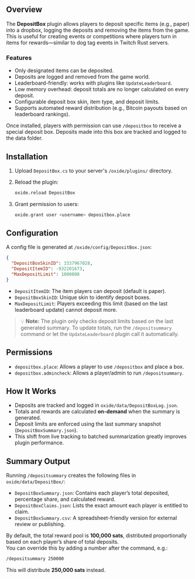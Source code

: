 ## Overview

The **DepositBox** plugin allows players to deposit specific items (e.g., paper) into a dropbox, logging the deposits and removing the items from the game. This is useful for creating events or competitions where players turn in items for rewards—similar to dog tag events in Twitch Rust servers.

### Features

- Only designated items can be deposited.
- Deposits are logged and removed from the game world.
- Leaderboard-friendly: works with plugins like `UpdateLeaderboard`.
- Low memory overhead: deposit totals are no longer calculated on every deposit.
- Configurable deposit box skin, item type, and deposit limits.
- Supports automated reward distribution (e.g., Bitcoin payouts based on leaderboard rankings).

Once installed, players with permission can use `/depositbox` to receive a special deposit box. Deposits made into this box are tracked and logged to the data folder.

## Installation

1. Upload `DepositBox.cs` to your server's `/oxide/plugins/` directory.
2. Reload the plugin:

   ```bash
   oxide.reload DepositBox
   ```

3. Grant permission to users:

   ```bash
   oxide.grant user <username> depositbox.place
   ```

## Configuration

A config file is generated at `/oxide/config/DepositBox.json`:

```json
{
  "DepositBoxSkinID": 3337967028,
  "DepositItemID": -932201673,
  "MaxDepositLimit": 1000000
}
```

- `DepositItemID`: The item players can deposit (default is paper).
- `DepositBoxSkinID`: Unique skin to identify deposit boxes.
- `MaxDepositLimit`: Players exceeding this limit (based on the last leaderboard update) cannot deposit more.

> 💡 **Note:** The plugin only checks deposit limits based on the last generated summary. To update totals, run the `/depositsummary` command or let the `UpdateLeaderboard` plugin call it automatically.

## Permissions

- `depositbox.place`: Allows a player to use `/depositbox` and place a box.
- `depositbox.admincheck`: Allows a player/admin to run `/depositsummary`.

## How It Works

- Deposits are tracked and logged in `oxide/data/DepositBoxLog.json`.
- Totals and rewards are calculated **on-demand** when the summary is generated.
- Deposit limits are enforced using the last summary snapshot (`DepositBoxSummary.json`).
- This shift from live tracking to batched summarization greatly improves plugin performance.

## Summary Output

Running `/depositsummary` creates the following files in `oxide/data/DepositBox/`:

- `DepositBoxSummary.json`: Contains each player’s total deposited, percentage share, and calculated reward.
- `DepositBoxClaims.json`: Lists the exact amount each player is entitled to claim.
- `DepositBoxSummary.csv`: A spreadsheet-friendly version for external review or publishing.

By default, the total reward pool is **100,000 sats**, distributed proportionally based on each player’s share of total deposits.  
You can override this by adding a number after the command, e.g.:

```bash
/depositsummary 250000
```

This will distribute **250,000 sats** instead.